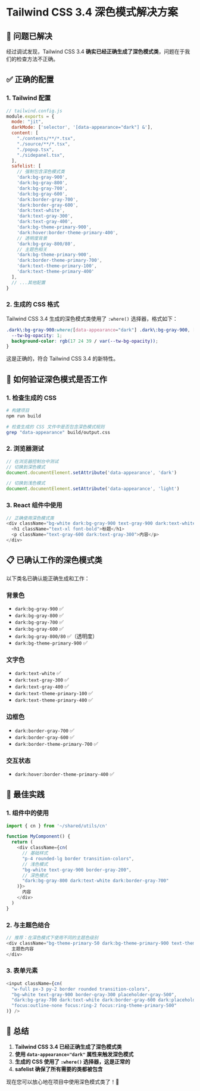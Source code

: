# Tailwind CSS 3.4 深色模式解决方案

## 🎉 问题已解决

经过调试发现，Tailwind CSS 3.4 **确实已经正确生成了深色模式类**，问题在于我们的检查方法不正确。

## ✅ 正确的配置

### 1. Tailwind 配置

```javascript
// tailwind.config.js
module.exports = {
  mode: "jit",
  darkMode: ['selector', '[data-appearance="dark"] &'],
  content: [
    "./contents/**/*.tsx",
    "./source/**/*.tsx", 
    "./popup.tsx",
    "./sidepanel.tsx",
  ],
  safelist: [
    // 强制包含深色模式类
    'dark:bg-gray-900',
    'dark:bg-gray-800',
    'dark:bg-gray-700',
    'dark:bg-gray-600',
    'dark:border-gray-700',
    'dark:border-gray-600',
    'dark:text-white',
    'dark:text-gray-300',
    'dark:text-gray-400',
    'dark:bg-theme-primary-900',
    'dark:hover:border-theme-primary-400',
    // 透明度背景
    'dark:bg-gray-800/80',
    // 主题色相关
    'dark:bg-theme-primary-900',
    'dark:border-theme-primary-700',
    'dark:text-theme-primary-100',
    'dark:text-theme-primary-400'
  ],
  // ...其他配置
}
```

### 2. 生成的 CSS 格式

Tailwind CSS 3.4 生成的深色模式类使用了 `:where()` 选择器，格式如下：

```css
.dark\:bg-gray-900:where([data-appearance="dark"] .dark\:bg-gray-900, [data-appearance="dark"] .dark\:bg-gray-900 *) {
  --tw-bg-opacity: 1;
  background-color: rgb(17 24 39 / var(--tw-bg-opacity));
}
```

这是正确的，符合 Tailwind CSS 3.4 的新特性。

## 🔧 如何验证深色模式是否工作

### 1. 检查生成的 CSS

```bash
# 构建项目
npm run build

# 检查生成的 CSS 文件中是否包含深色模式规则
grep "data-appearance" build/output.css
```

### 2. 浏览器测试

```javascript
// 在浏览器控制台中测试
// 切换到深色模式
document.documentElement.setAttribute('data-appearance', 'dark')

// 切换到浅色模式  
document.documentElement.setAttribute('data-appearance', 'light')
```

### 3. React 组件中使用

```typescript
// 正确使用深色模式类
<div className="bg-white dark:bg-gray-900 text-gray-900 dark:text-white">
  <h1 className="text-xl font-bold">标题</h1>
  <p className="text-gray-600 dark:text-gray-300">内容</p>
</div>
```

## 📋 已确认工作的深色模式类

以下类名已确认能正确生成和工作：

### 背景色

- `dark:bg-gray-900` ✅
- `dark:bg-gray-800` ✅
- `dark:bg-gray-700` ✅
- `dark:bg-gray-600` ✅
- `dark:bg-gray-800/80` ✅（透明度）
- `dark:bg-theme-primary-900` ✅

### 文字色

- `dark:text-white` ✅
- `dark:text-gray-300` ✅
- `dark:text-gray-400` ✅
- `dark:text-theme-primary-100` ✅
- `dark:text-theme-primary-400` ✅

### 边框色

- `dark:border-gray-700` ✅
- `dark:border-gray-600` ✅
- `dark:border-theme-primary-700` ✅

### 交互状态

- `dark:hover:border-theme-primary-400` ✅

## 🎯 最佳实践

### 1. 组件中的使用

```typescript
import { cn } from '~/shared/utils/cn'

function MyComponent() {
  return (
    <div className={cn(
      // 基础样式
      "p-4 rounded-lg border transition-colors",
      // 浅色模式
      "bg-white text-gray-900 border-gray-200",
      // 深色模式
      "dark:bg-gray-800 dark:text-white dark:border-gray-700"
    )}>
      内容
    </div>
  )
}
```

### 2. 与主题色结合

```typescript
// 推荐：在深色模式下使用不同的主题色级别
<div className="bg-theme-primary-50 dark:bg-theme-primary-900 text-theme-primary-900 dark:text-theme-primary-100">
  主题色内容
</div>
```

### 3. 表单元素

```typescript
<input className={cn(
  "w-full px-3 py-2 border rounded transition-colors",
  "bg-white text-gray-900 border-gray-300 placeholder-gray-500",
  "dark:bg-gray-700 dark:text-white dark:border-gray-600 dark:placeholder-gray-400",
  "focus:outline-none focus:ring-2 focus:ring-theme-primary-500"
)} />
```

## 🚀 总结

1. **Tailwind CSS 3.4 已经正确生成了深色模式类**
2. **使用 `data-appearance="dark"` 属性来触发深色模式**
3. **生成的 CSS 使用了 `:where()` 选择器，这是正常的**
4. **safelist 确保了所有需要的类都被包含**

现在您可以放心地在项目中使用深色模式类了！🎉
